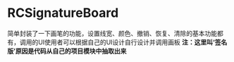 # RCSignatureBoard
简单封装了一下画笔的功能，设置线宽、颜色、撤销、恢复、清除的基本功能都有，调用的UI使用者可以根据自己的UI设计自行设计并调用画板
**注：这里叫‘签名版’原因是代码从自己的项目模块中抽取出来**

